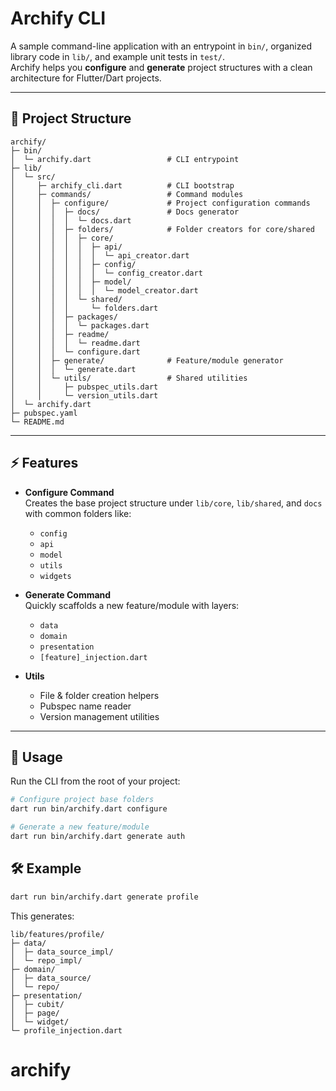# Archify CLI

A sample command-line application with an entrypoint in `bin/`, organized library code in `lib/`, and example unit tests in `test/`.  
Archify helps you **configure** and **generate** project structures with a clean architecture for Flutter/Dart projects.

---

## 📂 Project Structure

```
archify/
├─ bin/
│  └─ archify.dart                 # CLI entrypoint
├─ lib/
│  └─ src/
│     ├─ archify_cli.dart          # CLI bootstrap
│     ├─ commands/                 # Command modules
│     │  ├─ configure/             # Project configuration commands
│     │  │  ├─ docs/               # Docs generator
│     │  │  │  └─ docs.dart
│     │  │  ├─ folders/            # Folder creators for core/shared
│     │  │  │  ├─ core/
│     │  │  │  │  ├─ api/
│     │  │  │  │  │  └─ api_creator.dart
│     │  │  │  │  ├─ config/
│     │  │  │  │  │  └─ config_creator.dart
│     │  │  │  │  ├─ model/
│     │  │  │  │  │  └─ model_creator.dart
│     │  │  │  └─ shared/
│     │  │  │     └─ folders.dart
│     │  │  ├─ packages/
│     │  │  │  └─ packages.dart
│     │  │  ├─ readme/
│     │  │  │  └─ readme.dart
│     │  │  └─ configure.dart
│     │  ├─ generate/              # Feature/module generator
│     │  │  └─ generate.dart
│     │  └─ utils/                 # Shared utilities
│     │     ├─ pubspec_utils.dart
│     │     └─ version_utils.dart
│  └─ archify.dart
├─ pubspec.yaml
└─ README.md
```

---

## ⚡️ Features

- **Configure Command**  
  Creates the base project structure under `lib/core`, `lib/shared`, and `docs` with common folders like:
  - `config`
  - `api`
  - `model`
  - `utils`
  - `widgets`

- **Generate Command**  
  Quickly scaffolds a new feature/module with layers:
  - `data`
  - `domain`
  - `presentation`
  - `[feature]_injection.dart`

- **Utils**  
  - File & folder creation helpers  
  - Pubspec name reader  
  - Version management utilities  

---

## 🚀 Usage

Run the CLI from the root of your project:

```bash
# Configure project base folders
dart run bin/archify.dart configure

# Generate a new feature/module
dart run bin/archify.dart generate auth
```

## 🛠️ Example
```bash
dart run bin/archify.dart generate profile
```

This generates:

 ```
 lib/features/profile/
├─ data/
│  ├─ data_source_impl/
│  └─ repo_impl/
├─ domain/
│  ├─ data_source/
│  └─ repo/
├─ presentation/
│  ├─ cubit/
│  ├─ page/
│  └─ widget/
└─ profile_injection.dart
```
# archify

